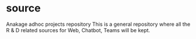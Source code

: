 # source
Anakage adhoc projects repository
This is a general repository where all the R & D related sources for Web, Chatbot, Teams will be kept.
